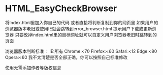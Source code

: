 # HTML_EasyCheckBrowser
将Index.html里加入你自己的代码 或者直接将判断复制到你的网页里
如果用户的浏览器版本老旧或使用IE就会跳转到error_browser.html 提示用户下载或更新浏览器
只要改掉index.html里的目标网址就可以自定义用户浏览器老旧时跳转到的页面

浏览器版本判断标准：
IE:所有
Chrome:<70
Firefox:<60
Safari:<12
Edge:<80
Opera:<60
我不太清楚是否全部正确，你可以按照自己标准修改

使用无需添加作者等版权信息
